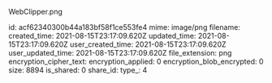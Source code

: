 WebClipper.png

id: acf62340300b44a183bf58f1ce553fe4
mime: image/png
filename: 
created_time: 2021-08-15T23:17:09.620Z
updated_time: 2021-08-15T23:17:09.620Z
user_created_time: 2021-08-15T23:17:09.620Z
user_updated_time: 2021-08-15T23:17:09.620Z
file_extension: png
encryption_cipher_text: 
encryption_applied: 0
encryption_blob_encrypted: 0
size: 8894
is_shared: 0
share_id: 
type_: 4